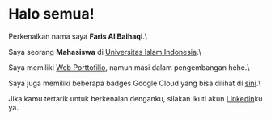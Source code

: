 # Halo semua! 

Perkenalkan nama saya **Faris Al Baihaqi**.\

Saya seorang **Mahasiswa** di [Universitas Islam Indonesia](https://www.uii.ac.id/).\

Saya memiliki [Web Porttofilio](https://haqi206.github.io/), namun masi dalam pengembangan hehe.\

Saya juga memiliki beberapa badges Google Cloud yang bisa dilihat di [sini](https://www.cloudskillsboost.google/public_profiles/29afbef1-4695-4087-a14e-7b7930747bf6).\

Jika kamu tertarik untuk berkenalan denganku, silakan ikuti akun [Linkedin](https://www.linkedin.com/in/faris-al-baihaqi-2092421aa/)ku ya.
